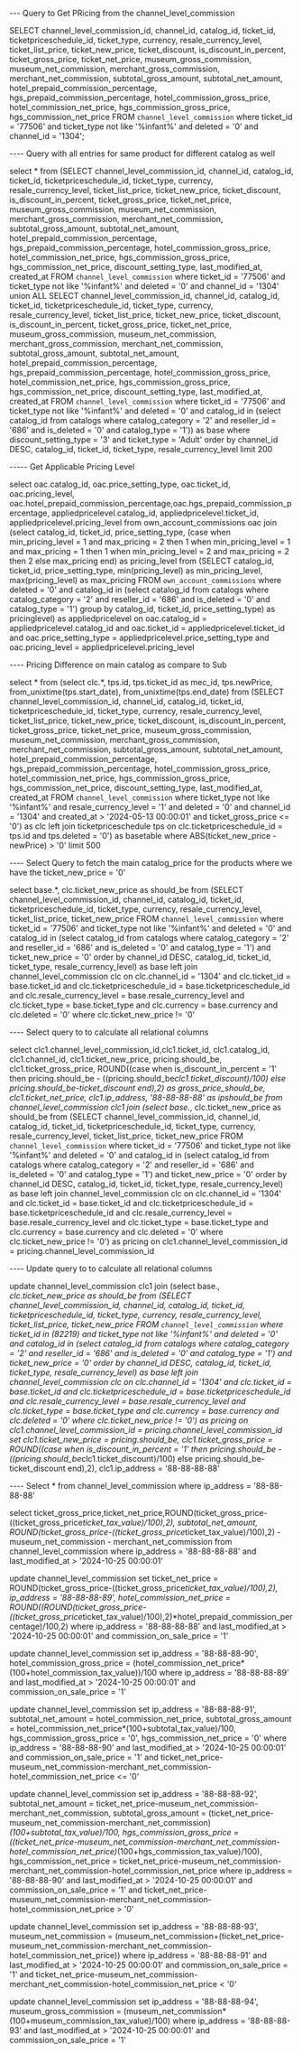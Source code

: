 --- Query to Get PRicing from the channel_level_commission

SELECT channel_level_commission_id, channel_id, catalog_id, ticket_id, ticketpriceschedule_id, ticket_type, currency, resale_currency_level, ticket_list_price, ticket_new_price, ticket_discount, is_discount_in_percent, ticket_gross_price, ticket_net_price, museum_gross_commission, museum_net_commission, merchant_gross_commission, merchant_net_commission, subtotal_gross_amount, subtotal_net_amount, hotel_prepaid_commission_percentage, hgs_prepaid_commission_percentage, hotel_commission_gross_price, hotel_commission_net_price, hgs_commission_gross_price, hgs_commission_net_price FROM `channel_level_commission` where ticket_id = '77506' and ticket_type not like '%infant%' and deleted = '0' and channel_id = '1304';


---- Query with all entries for same product for different catalog as well

select * from (SELECT channel_level_commission_id, channel_id, catalog_id, ticket_id, ticketpriceschedule_id, ticket_type, currency, resale_currency_level, ticket_list_price, ticket_new_price, ticket_discount, is_discount_in_percent, ticket_gross_price, ticket_net_price, museum_gross_commission, museum_net_commission, merchant_gross_commission, merchant_net_commission, subtotal_gross_amount, subtotal_net_amount, hotel_prepaid_commission_percentage, hgs_prepaid_commission_percentage, hotel_commission_gross_price, hotel_commission_net_price, hgs_commission_gross_price, hgs_commission_net_price, discount_setting_type, last_modified_at, created_at FROM `channel_level_commission` where ticket_id = '77506' and ticket_type not like '%infant%' and deleted = '0' and channel_id = '1304'
union ALL
SELECT channel_level_commission_id, channel_id, catalog_id, ticket_id, ticketpriceschedule_id, ticket_type, currency, resale_currency_level, ticket_list_price, ticket_new_price, ticket_discount, is_discount_in_percent, ticket_gross_price, ticket_net_price, museum_gross_commission, museum_net_commission, merchant_gross_commission, merchant_net_commission, subtotal_gross_amount, subtotal_net_amount, hotel_prepaid_commission_percentage, hgs_prepaid_commission_percentage, hotel_commission_gross_price, hotel_commission_net_price, hgs_commission_gross_price, hgs_commission_net_price, discount_setting_type, last_modified_at, created_at FROM `channel_level_commission` where ticket_id = '77506' and ticket_type not like '%infant%' and deleted = '0' and catalog_id  in (select catalog_id from catalogs where catalog_category = '2' and reseller_id = '686' and is_deleted = '0' and catalog_type = '1')) as base where discount_setting_type = '3' and ticket_type = 'Adult' order by channel_id DESC, catalog_id, ticket_id, ticket_type, resale_currency_level limit 200


----- Get Applicable Pricing Level

select oac.catalog_id, oac.price_setting_type, oac.ticket_id, oac.pricing_level, oac.hotel_prepaid_commission_percentage,oac.hgs_prepaid_commission_percentage, appliedpricelevel.catalog_id, appliedpricelevel.ticket_id, appliedpricelevel.pricing_level from own_account_commissions oac join (select catalog_id, ticket_id, price_setting_type, (case when min_pricing_level = 1 and max_pricing = 2 then 1 when min_pricing_level = 1 and max_pricing = 1 then 1 when min_pricing_level = 2 and max_pricing = 2 then 2 else max_pricing end) as pricing_level from (SELECT catalog_id, ticket_id, price_setting_type, min(pricing_level) as min_pricing_level, max(pricing_level) as max_pricing FROM `own_account_commissions` where deleted = '0' and catalog_id  in (select catalog_id from catalogs where catalog_category = '2' and reseller_id = '686' and is_deleted = '0' and catalog_type = '1') group by catalog_id, ticket_id, price_setting_type) as pricinglevel) as appliedpricelevel on oac.catalog_id = appliedpricelevel.catalog_id and oac.ticket_id = appliedpricelevel.ticket_id and oac.price_setting_type = appliedpricelevel.price_setting_type and oac.pricing_level = appliedpricelevel.pricing_level


---- Pricing Difference on main catalog as compare to Sub

select * from (select clc.*, tps.id, tps.ticket_id as mec_id, tps.newPrice, from_unixtime(tps.start_date), from_unixtime(tps.end_date) from (SELECT channel_level_commission_id, channel_id, catalog_id, ticket_id, ticketpriceschedule_id, ticket_type, currency, resale_currency_level, ticket_list_price, ticket_new_price, ticket_discount, is_discount_in_percent, ticket_gross_price, ticket_net_price, museum_gross_commission, museum_net_commission, merchant_gross_commission, merchant_net_commission, subtotal_gross_amount, subtotal_net_amount, hotel_prepaid_commission_percentage, hgs_prepaid_commission_percentage, hotel_commission_gross_price, hotel_commission_net_price, hgs_commission_gross_price, hgs_commission_net_price, discount_setting_type, last_modified_at, created_at FROM `channel_level_commission` where ticket_type not like '%infant%' and resale_currency_level = '1' and deleted = '0' and channel_id = '1304' and created_at > '2024-05-13 00:00:01' and ticket_gross_price <= '0') as clc left join ticketpriceschedule tps on clc.ticketpriceschedule_id = tps.id and tps.deleted = '0') as basetable where ABS(ticket_new_price - newPrice) > '0' limit 500


---- Select Query to fetch the main catalog_price for the products where we have the ticket_new_price = '0'

select base.*, clc.ticket_new_price as should_be from (SELECT channel_level_commission_id, channel_id, catalog_id, ticket_id, ticketpriceschedule_id, ticket_type, currency, resale_currency_level, ticket_list_price, ticket_new_price FROM `channel_level_commission` where ticket_id = '77506' and ticket_type not like '%infant%' and deleted = '0' and catalog_id  in (select catalog_id from catalogs where catalog_category = '2' and reseller_id = '686' and is_deleted = '0' and catalog_type = '1') and ticket_new_price = '0' order by channel_id DESC, catalog_id, ticket_id, ticket_type, resale_currency_level) as base left join channel_level_commission clc on clc.channel_id = '1304' and clc.ticket_id = base.ticket_id and clc.ticketpriceschedule_id = base.ticketpriceschedule_id and clc.resale_currency_level = base.resale_currency_level and clc.ticket_type = base.ticket_type and clc.currency = base.currency and clc.deleted = '0' where clc.ticket_new_price != '0'


---- Select query to to calculate all relational columns

select clc1.channel_level_commission_id,clc1.ticket_id, clc1.catalog_id, clc1.channel_id, clc1.ticket_new_price, pricing.should_be, clc1.ticket_gross_price, ROUND((case when is_discount_in_percent = '1' then pricing.should_be - ((pricing.should_be*clc1.ticket_discount)/100) else pricing.should_be-ticket_discount end),2) as gross_price_should_be, clc1.ticket_net_price, clc1.ip_address, '88-88-88-88' as ipshould_be from channel_level_commission clc1 join (select base.*, clc.ticket_new_price as should_be from (SELECT channel_level_commission_id, channel_id, catalog_id, ticket_id, ticketpriceschedule_id, ticket_type, currency, resale_currency_level, ticket_list_price, ticket_new_price FROM `channel_level_commission` where ticket_id = '77506' and ticket_type not like '%infant%' and deleted = '0' and catalog_id  in (select catalog_id from catalogs where catalog_category = '2' and reseller_id = '686' and is_deleted = '0' and catalog_type = '1') and ticket_new_price = '0' order by channel_id DESC, catalog_id, ticket_id, ticket_type, resale_currency_level) as base left join channel_level_commission clc on clc.channel_id = '1304' and clc.ticket_id = base.ticket_id and clc.ticketpriceschedule_id = base.ticketpriceschedule_id and clc.resale_currency_level = base.resale_currency_level and clc.ticket_type = base.ticket_type and clc.currency = base.currency and clc.deleted = '0' where clc.ticket_new_price != '0') as pricing on clc1.channel_level_commission_id = pricing.channel_level_commission_id


---- Update query to to calculate all relational columns

update channel_level_commission clc1 join (select base.*, clc.ticket_new_price as should_be from (SELECT channel_level_commission_id, channel_id, catalog_id, ticket_id, ticketpriceschedule_id, ticket_type, currency, resale_currency_level, ticket_list_price, ticket_new_price FROM `channel_level_commission` where ticket_id in (82219) and ticket_type not like '%infant%' and deleted = '0' and catalog_id  in (select catalog_id from catalogs where catalog_category = '2' and reseller_id = '686' and is_deleted = '0' and catalog_type = '1') and ticket_new_price = '0' order by channel_id DESC, catalog_id, ticket_id, ticket_type, resale_currency_level) as base left join channel_level_commission clc on clc.channel_id = '1304' and clc.ticket_id = base.ticket_id and clc.ticketpriceschedule_id = base.ticketpriceschedule_id and clc.resale_currency_level = base.resale_currency_level and clc.ticket_type = base.ticket_type and clc.currency = base.currency and clc.deleted = '0' where clc.ticket_new_price != '0') as pricing on clc1.channel_level_commission_id = pricing.channel_level_commission_id set clc1.ticket_new_price = pricing.should_be, clc1.ticket_gross_price = ROUND((case when is_discount_in_percent = '1' then pricing.should_be - ((pricing.should_be*clc1.ticket_discount)/100) else pricing.should_be-ticket_discount end),2), clc1.ip_address = '88-88-88-88'


---- Select * from channel_level_commission where ip_address = '88-88-88-88'

select ticket_gross_price,ticket_net_price,ROUND(ticket_gross_price-((ticket_gross_price*ticket_tax_value)/100),2), subtotal_net_amount, ROUND(ticket_gross_price-((ticket_gross_price*ticket_tax_value)/100),2) - museum_net_commission - merchant_net_commission  from channel_level_commission where ip_address = '88-88-88-88' and last_modified_at > '2024-10-25 00:00:01'

update channel_level_commission set ticket_net_price =  ROUND(ticket_gross_price-((ticket_gross_price*ticket_tax_value)/100),2), ip_address = '88-88-88-89', hotel_commission_net_price = ROUND((ROUND(ticket_gross_price-((ticket_gross_price*ticket_tax_value)/100),2)*hotel_prepaid_commission_percentage)/100,2) where ip_address = '88-88-88-88' and last_modified_at > '2024-10-25 00:00:01' and commission_on_sale_price = '1'

update channel_level_commission set ip_address = '88-88-88-90', hotel_commission_gross_price = (hotel_commission_net_price*(100+hotel_commission_tax_value))/100 where ip_address = '88-88-88-89' and last_modified_at > '2024-10-25 00:00:01' and commission_on_sale_price = '1'

update channel_level_commission set ip_address = '88-88-88-91', subtotal_net_amount = hotel_commission_net_price, subtotal_gross_amount = hotel_commission_net_price*(100+subtotal_tax_value)/100, hgs_commission_gross_price = '0', hgs_commission_net_price = '0' where ip_address = '88-88-88-90' and last_modified_at > '2024-10-25 00:00:01' and commission_on_sale_price = '1' and ticket_net_price-museum_net_commission-merchant_net_commission-hotel_commission_net_price <= '0'

update channel_level_commission set ip_address = '88-88-88-92', subtotal_net_amount = ticket_net_price-museum_net_commission-merchant_net_commission, subtotal_gross_amount = (ticket_net_price-museum_net_commission-merchant_net_commission)*(100+subtotal_tax_value)/100, hgs_commission_gross_price = ((ticket_net_price-museum_net_commission-merchant_net_commission-hotel_commission_net_price)*(100+hgs_commission_tax_value)/100), hgs_commission_net_price = ticket_net_price-museum_net_commission-merchant_net_commission-hotel_commission_net_price where ip_address = '88-88-88-90' and last_modified_at > '2024-10-25 00:00:01' and commission_on_sale_price = '1' and ticket_net_price-museum_net_commission-merchant_net_commission-hotel_commission_net_price > '0'


update channel_level_commission set ip_address = '88-88-88-93', museum_net_commission = (museum_net_commission+(ticket_net_price-museum_net_commission-merchant_net_commission-hotel_commission_net_price)) where ip_address = '88-88-88-91' and last_modified_at > '2024-10-25 00:00:01' and commission_on_sale_price = '1' and ticket_net_price-museum_net_commission-merchant_net_commission-hotel_commission_net_price < '0'

update channel_level_commission set ip_address = '88-88-88-94', museum_gross_commission = (museum_net_commission*(100+museum_commission_tax_value)/100) where ip_address = '88-88-88-93' and last_modified_at > '2024-10-25 00:00:01' and commission_on_sale_price = '1'
